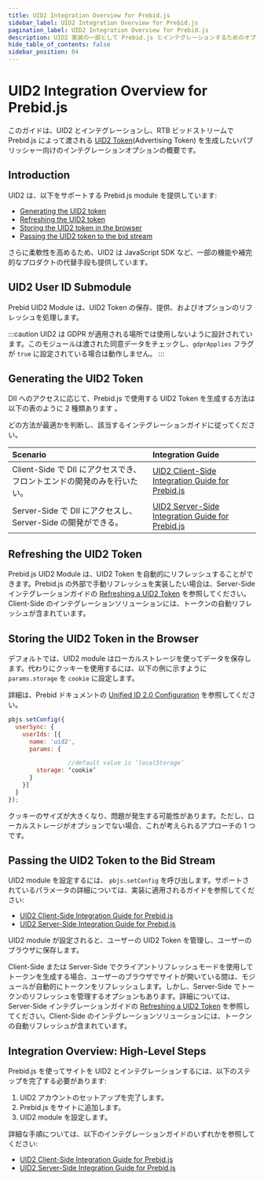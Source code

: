 ```yaml
---
title: UID2 Integration Overview for Prebid.js
sidebar_label: UID2 Integration Overview for Prebid.js
pagination_label: UID2 Integration Overview for Prebid.js
description: UID2 実装の一部として Prebid.js とインテグレーションするためのオプションの概要。
hide_table_of_contents: false
sidebar_position: 04
---
```


# UID2 Integration Overview for Prebid.js

このガイドは、UID2 とインテグレーションし、RTB ビッドストリームで Prebid.js によって渡される [UID2 Token](../ref-info/glossary-uid.md#gl-uid2-token)(Advertising Token) を生成したいパブリッシャー向けのインテグレーションオプションの概要です。
<!-- 
It includes the following sections:

- [Introduction](#introduction)
- [UID2 User ID Submodule](#uid2-user-id-submodule)
- [Generating the UID2 Token](#generating-the-uid2-token)
- [Refreshing the UID2 Token](#refreshing-the-uid2-token)
- [Storing the UID2 Token in the Browser](#storing-the-uid2-token-in-the-browser)
- [Passing the UID2 Token to the Bid Stream](#passing-the-uid2-token-to-the-bid-stream)
- [Integration Overview: High-Level Steps](#integration-overview-high-level-steps)

 -->
## Introduction

UID2 は、以下をサポートする Prebid.js module を提供しています:

- [Generating the UID2 token](#generating-the-uid2-token)
- [Refreshing the UID2 token](#refreshing-the-uid2-token)
- [Storing the UID2 token in the browser](#storing-the-uid2-token-in-the-browser)
- [Passing the UID2 token to the bid stream](#passing-the-uid2-token-to-the-bid-stream)

さらに柔軟性を高めるため、UID2 は JavaScript SDK など、一部の機能や補完的なプロダクトの代替手段も提供しています。

## UID2 User ID Submodule

Prebid UID2 Module は、UID2 Token の保存、提供、およびオプションのリフレッシュを処理します。

:::caution
UID2 は GDPR が適用される場所では使用しないように設計されています。このモジュールは渡された同意データをチェックし、`gdprApplies` フラグが `true` に設定されている場合は動作しません。
:::

## Generating the UID2 Token

DII へのアクセスに応じて、Prebid.js で使用する UID2 Token を生成する方法は以下の表のように 2 種類あります 。

どの方法が最適かを判断し、該当するインテグレーションガイドに従ってください。

| Scenario | Integration Guide |
| :--- | :--- |
| Client-Side で DII にアクセスでき、フロントエンドの開発のみを行いたい。 | [UID2 Client-Side Integration Guide for Prebid.js](integration-prebid-client-side.md) |
| Server-Side で DII にアクセスし、Server-Side の開発ができる。 | [UID2 Server-Side Integration Guide for Prebid.js](integration-prebid-server-side.md) |

## Refreshing the UID2 Token

Prebid.js UID2 Module は、UID2 Token を自動的にリフレッシュすることができます。Prebid.js の外部で手動リフレッシュを実装したい場合は、Server-Side インテグレーションガイドの [Refreshing a UID2 Token](integration-prebid-server-side.md#refreshing-a-uid2-token) を参照してください。Client-Side のインテグレーションソリューションには、トークンの自動リフレッシュが含まれています。

## Storing the UID2 Token in the Browser
<!-- GWH same section in integration-prebid.md, integration-prebid-client-side.md, and integration-prebid-client-side.md. Ensure consistency -->
デフォルトでは、UID2 module はローカルストレージを使ってデータを保存します。代わりにクッキーを使用するには、以下の例に示すように `params.storage` を `cookie` に設定します。

詳細は、Prebid ドキュメントの [Unified ID 2.0 Configuration](https://docs.prebid.org/dev-docs/modules/userid-submodules/unified2.html#unified-id-20-configuration) を参照してください。

```js
pbjs.setConfig({ 
  userSync: { 
    userIds: [{ 
      name: 'uid2', 
      params: { 

                 //default value is ‘localStorage’ 
        storage: ‘cookie’  
      } 
    }] 
  } 
}); 
```

クッキーのサイズが大きくなり、問題が発生する可能性があります。ただし、ローカルストレージがオプションでない場合、これが考えられるアプローチの 1 つです。

## Passing the UID2 Token to the Bid Stream

UID2 module を設定するには、 `pbjs.setConfig` を呼び出します。サポートされているパラメータの詳細については、実装に適用されるガイドを参照してください:

- [UID2 Client-Side Integration Guide for Prebid.js](integration-prebid-client-side.md)
- [UID2 Server-Side Integration Guide for Prebid.js](integration-prebid-server-side.md)

UID2 module が設定されると、ユーザーの UID2 Token を管理し、ユーザーのブラウザに保存します。

Client-Side または Server-Side でクライアントリフレッシュモードを使用してトークンを生成する場合、ユーザーのブラウザでサイトが開いている間は、モジュールが自動的にトークンをリフレッシュします。しかし、Server-Side でトークンのリフレッシュを管理するオプションもあります。詳細については、Server-Side インテグレーションガイドの [Refreshing a UID2 Token](integration-prebid-server-side.md#refreshing-a-uid2-token) を参照してください。Client-Side のインテグレーションソリューションには、トークンの自動リフレッシュが含まれています。

## Integration Overview: High-Level Steps

Prebid.js を使ってサイトを UID2 とインテグレーションするには、以下のステップを完了する必要があります:

1. UID2 アカウントのセットアップを完了します。
1. Prebid.js をサイトに追加します。
1. UID2 module を設定します。

詳細な手順については、以下のインテグレーションガイドのいずれかを参照してください:

- [UID2 Client-Side Integration Guide for Prebid.js](integration-prebid-client-side.md)
- [UID2 Server-Side Integration Guide for Prebid.js](integration-prebid-server-side.md)

